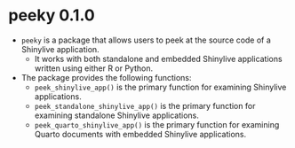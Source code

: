 # peeky 0.1.0

- `peeky` is a package that allows users to peek at the source code of a
  Shinylive application.
  - It works with both standalone and embedded
    Shinylive applications written using either R or Python.
- The package provides the following functions:
  - `peek_shinylive_app()` is the primary function for examining Shinylive
    applications.
  - `peek_standalone_shinylive_app()` is the primary function for examining 
     standalone Shinylive applications.
  - `peek_quarto_shinylive_app()` is the primary function for examining 
     Quarto documents with embedded Shinylive applications.
